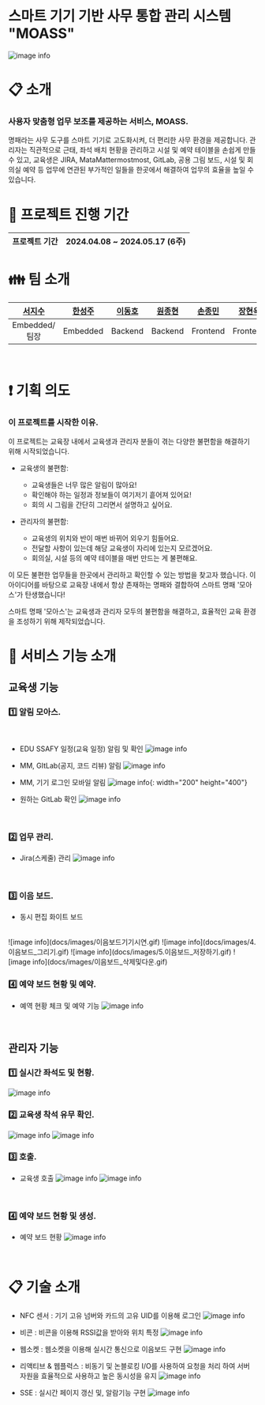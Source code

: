 # **스마트 기기 기반 사무 통합 관리 시스템** "MOASS"

![image info](docs/images/Desktop.png)

# :clipboard: 소개
### 사용자 맞춤형 업무 보조를 제공하는 서비스, MOASS.<br/>
명패라는 사무 도구를 스마트 기기로 고도화시켜, 더 편리한 사무 환경을 제공합니다. 관리자는 직관적으로 근태, 좌석 배치 현황을 관리하고 시설 및 예약 테이블을 손쉽게 만들 수 있고, 교육생은 JIRA, MataMattermostmost, GitLab, 공용 그림 보드, 시설 및 회의실 예약 등 업무에 연관된 부가적인 일들을 한곳에서 해결하여 업무의 효율을 높일 수 있습니다.
<br/>

# :date: 프로젝트 진행 기간
| 프로젝트 기간 | 2024.04.08 ~ 2024.05.17  (6주) |
| --- | --- |



# :family: 팀 소개

<div align="center">

|**[서지수](https://github.com/Bada35)**|**[한성주](https://github.com/RosaDamascena)**|**[이동호](https://zircon-iguana-6e3.notion.site/f5e94fbfc279454b8683b256bfc980bf?pvs=4)**|**[원종현](https://github.com/www-jong)**|**[손종민](https://tasteful-libra-0be.notion.site/SSAFY-IT-_-e85fc8f05a7f4f89bf8dd61f995d95b9)**|**[장현욱](https://github.com/JhyunW)** |
| :---------------------------------------------------------------------------------------------------------------------------: | :---------------------------------------------------------------------------------------------------------------------------: | :---------------------------------------------------------------------------------------------------------------------------: | :---------------------------------------------------------------------------------------------------------------------------: | :---------------------------------------------------------------------------------------------------------------------------: | :---------------------------------------------------------------------------------------------------------------------------: |
|Embedded/팀장|Embedded|Backend|Backend|Frontend|Frontend|

</div>

<br/>

# :exclamation: 기획 의도
### 이 프로젝트를 시작한 이유.<br/>
  이 프로젝트는 교육장 내에서 교육생과 관리자 분들이 겪는 다양한 불편함을 해결하기 위해 시작되었습니다.
  - 교육생의 불편함:
    - 교육생들은 너무 많은 알림이 많아요!
    - 확인해야 하는 일정과 정보들이 여기저기 흩어져 있어요!
    - 회의 시 그림을 간단히 그리면서 설명하고 싶어요.

  - 관리자의 불편함:
    - 교육생의 위치와 반이 매번 바뀌어 외우기 힘들어요.
    - 전달할 사항이 있는데 해당 교육생이 자리에 있는지 모르겠어요.
    - 회의실, 시설 등의 예약 테이블을 매번 만드는 게 불편해요.
  
  이 모든 불편한 업무들을 한곳에서 관리하고 확인할 수 있는 방법을 찾고자 했습니다. 이 아이디어를 바탕으로 교육장 내에서 항상 존재하는 명패와 결합하여 스마트 명패 '모아스'가 탄생했습니다!

  스마트 명패 '모아스'는 교육생과 관리자 모두의 불편함을 해결하고, 효율적인 교육 환경을 조성하기 위해 제작되었습니다.


# :speech_balloon: 서비스 기능 소개
## 교육생 기능
### 1️⃣ 알림 모아스.
<br/>

  - EDU SSAFY 일정(교육 일정) 알림 및 확인
  ![image info](docs/images/3._싸피_일정_확인.gif)

  - MM, GItLab(공지, 코드 리뷰) 알림
  ![image info](docs/images/2.MM알림확인.gif)

  - MM, 기기 로그인 모바일 알림
  ![image info](docs/images/모바일알림페이지.png){: width="200" height="400"}
  
  - 원하는 GitLab 확인
  ![image info](docs/images/모바일GitLab_확인.gif)
<br/>

### 2️⃣ 업무 관리.<br/>
  - Jira(스케줄) 관리
  ![image info](docs/images/1.지라_옮기기.gif)
<br/>

### 3️⃣ 이음 보드.<br/>
  - 동시 편집 화이트 보드
  <br/>
  ![image info](docs/images/이음보드기기시연.gif)
  ![image info](docs/images/4.이음보드_그리기.gif)
  ![image info](docs/images/5.이음보드_저장하기.gif)
  ![image info](docs/images/이음보드_삭제및다운.gif)

<br/>

### 4️⃣ 예약 보드 현황 및 예약.<br/>
  - 예역 현황 체크 및 예약 기능
  ![image info](docs/images/모바일예약_하기.gif)
<br/>

## 관리자 기능 
### 1️⃣ 실시간 좌석도 및 현황.<br/>
  ![image info](docs/images/좌석도확인.gif)
<br/>

### 2️⃣ 교육생 착석 유무 확인.<br/>
  ![image info](docs/images/자리비움시연.gif)
  ![image info](docs/images/비착.gif)
<br/>

### 3️⃣ 호출.<br/>
  - 교육생 호출
  ![image info](docs/images/호출시연.gif)
  ![image info](docs/images/호출.gif)
<br/>

### 4️⃣ 예약 보드 현황 및 생성.<br/>
  - 예약 보드 현황
  ![image info](docs/images/예약_생성.gif)
<br/>

# :clipboard: 기술 소개
  - NFC 센서 : 기기 고유 넘버와 카드의 고유 UID를 이용해 로그인
  ![image info](docs/images/NFC기술설명.png)

  - 비콘 : 비콘을 이용해 RSSI값을 받아와 위치 특정
  ![image info](docs/images/비콘기술성명.png)

  - 웹소켓 : 웹소켓을 이용해 실시간 통신으로 이음보드 구현
  ![image info](docs/images/웹소켓기술설명.png)

  - 리액티브 & 웹플럭스 : 비동기 및 논블로킹 I/O를 사용하여 요청을 처리 하여 서버 자원을 효율적으로 사용하고 높은 동시성을 유지
  ![image info](docs/images/리엑티브웹플럭스기술설명.png)

  - SSE : 실시간 페이지 갱신 및, 알람기능 구현
  ![image info](docs/images/SSE기술설명.png)

<br/>
